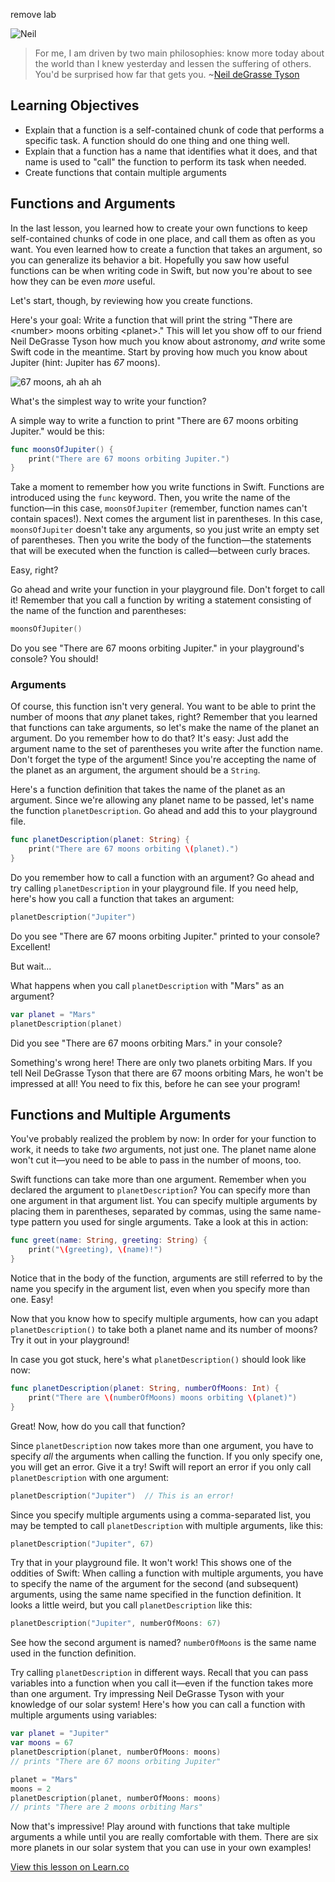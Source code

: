 
remove lab

![Neil](http://i.imgur.com/mFxZvkH.jpg?1)
> For me, I am driven by two main philosophies: know more today about the world than I knew yesterday and lessen the suffering of others. You'd be surprised how far that gets you. ~[Neil deGrasse Tyson](https://en.wikipedia.org/wiki/Neil_deGrasse_Tyson)

## Learning Objectives

* Explain that a function is a self-contained chunk of code that performs a specific task. A function should do one thing and one thing well.
* Explain that a function has a name that identifies what it does, and that name is used to "call" the function to perform its task when needed.
* Create functions that contain multiple arguments


## Functions and Arguments

In the last lesson, you learned how to create your own functions to keep self-contained chunks of code in one place, and call them as often as you want. You even learned how to create a function that takes an argument, so you can generalize its behavior a bit. Hopefully you saw how useful functions can be when writing code in Swift, but now you're about to see how they can be even _more_ useful.

Let's start, though, by reviewing how you create functions.

Here's your goal: Write a function that will print the string "There are &lt;number&gt; moons orbiting &lt;planet&gt;." This will let you show off to our friend Neil DeGrasse Tyson how much you know about astronomy, _and_ write some Swift code in the meantime. Start by proving how much you know about Jupiter (hint: Jupiter has _67_ moons).

![67 moons, ah ah ah](http://i.imgur.com/z9pyxDM.jpg)

What's the simplest way to write your function?

A simple way to write a function to print "There are 67 moons orbiting Jupiter." would be this:

```swift
func moonsOfJupiter() {
    print("There are 67 moons orbiting Jupiter.")
}
```

Take a moment to remember how you write functions in Swift. Functions are introduced using the `func` keyword. Then, you write the name of the function—in this case, `moonsOfJupiter` (remember, function names can't contain spaces!). Next comes the argument list in parentheses. In this case, `moonsOfJupiter` doesn't take any arguments, so you just write an empty set of parentheses. Then you write the body of the function—the statements that will be executed when the function is called—between curly braces.

Easy, right?

Go ahead and write your function in your playground file. Don't forget to call it! Remember that you call a function by writing a statement consisting of the name of the function and parentheses:

```swift
moonsOfJupiter()
```

Do you see "There are 67 moons orbiting Jupiter." in your playground's console? You should!

### Arguments

Of course, this function isn't very general. You want to be able to print the number of moons that _any_ planet takes, right? Remember that you learned that functions can take arguments, so let's make the name of the planet an argument. Do you remember how to do that? It's easy: Just add the argument name to the set of parentheses you write after the function name. Don't forget the type of the argument! Since you're accepting the name of the planet as an argument, the argument should be a `String`.

Here's a function definition that takes the name of the planet as an argument. Since we're allowing any planet name to be passed, let's name the function `planetDescription`. Go ahead and add this to your playground file.

```swift
func planetDescription(planet: String) {
    print("There are 67 moons orbiting \(planet).")
}
```

Do you remember how to call a function with an argument? Go ahead and try calling `planetDescription` in your playground file. If you need help, here's how you call a function that takes an argument:

```swift
planetDescription("Jupiter")
```

Do you see "There are 67 moons orbiting Jupiter." printed to your console? Excellent!

But wait...

What happens when you call `planetDescription` with "Mars" as an argument?

```swift
var planet = "Mars"
planetDescription(planet)
```

Did you see "There are 67 moons orbiting Mars." in your console?

Something's wrong here! There are only two planets orbiting Mars. If you tell Neil DeGrasse Tyson that there are 67 moons orbiting Mars, he won't be impressed at all! You need to fix this, before he can see your program!

## Functions and Multiple Arguments

You've probably realized the problem by now: In order for your function to work, it needs to take _two_ arguments, not just one. The planet name alone won't cut it—you need to be able to pass in the number of moons, too.

Swift functions can take more than one argument. Remember when you declared the argument to `planetDescription`? You can specify more than one argument in that argument list. You can specify multiple arguments by placing them in parentheses, separated by commas, using the same name-type pattern you used for single arguments. Take a look at this in action:

```swift
func greet(name: String, greeting: String) {
    print("\(greeting), \(name)!")
}
```

Notice that in the body of the function, arguments are still referred to by the name you specify in the argument list, even when you specify more than one. Easy!

Now that you know how to specify multiple arguments, how can you adapt `planetDescription()` to take both a planet name and its number of moons? Try it out in your playground!

In case you got stuck, here's what `planetDescription()` should look like now:

```swift
func planetDescription(planet: String, numberOfMoons: Int) {
    print("There are \(numberOfMoons) moons orbiting \(planet)")
}
```

Great! Now, how do you call that function?

Since `planetDescription` now takes more than one argument, you have to specify _all_ the arguments when calling the function. If you only specify one, you will get an error. Give it a try! Swift will report an error if you only call `planetDescription` with one argument:

```swift
planetDescription("Jupiter")  // This is an error!
```

Since you specify multiple arguments using a comma-separated list, you may be tempted to call `planetDescription` with multiple arguments, like this:

```swift
planetDescription("Jupiter", 67)
```

Try that in your playground file. It won't work! This shows one of the oddities of Swift: When calling a function with multiple arguments, you have to specify the name of the argument for the second (and subsequent) arguments, using the same name specified in the function definition. It looks a little weird, but you call `planetDescription` like this:

```swift
planetDescription("Jupiter", numberOfMoons: 67)
```

See how the second argument is named? `numberOfMoons` is the same name used in the function definition.

Try calling `planetDescription` in different ways. Recall that you can pass variables into a function when you call it—even if the function takes more than one argument. Try impressing Neil DeGrasse Tyson with your knowledge of our solar system! Here's how you can call a function with multiple arguments using variables:

```swift
var planet = "Jupiter"
var moons = 67
planetDescription(planet, numberOfMoons: moons)
// prints "There are 67 moons orbiting Jupiter"

planet = "Mars"
moons = 2
planetDescription(planet, numberOfMoons: moons)
// prints "There are 2 moons orbiting Mars"
```

Now that's impressive! Play around with functions that take multiple arguments a while until you are really comfortable with them. There are six more planets in our solar system that you can use in your own examples!

<a href='https://learn.co/lessons/FunctionsMultipleArg' data-visibility='hidden'>View this lesson on Learn.co</a>
